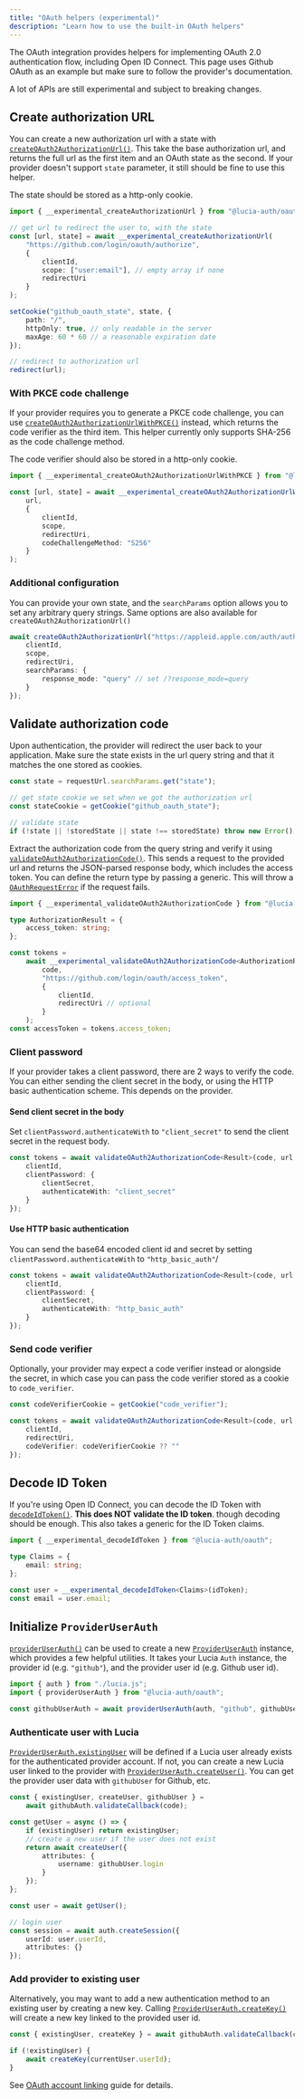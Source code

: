 ```yaml
---
title: "OAuth helpers (experimental)"
description: "Learn how to use the built-in OAuth helpers"
---
```


The OAuth integration provides helpers for implementing OAuth 2.0 authentication flow, including Open ID Connect. This page uses Github OAuth as an example but make sure to follow the provider's documentation.

A lot of APIs are still experimental and subject to breaking changes.

## Create authorization URL

You can create a new authorization url with a state with [`createOAuth2AuthorizationUrl()`](/reference/oauth/modules/main#createoauth2authorizationurl). This take the base authorization url, and returns the full url as the first item and an OAuth state as the second. If your provider doesn't support `state` parameter, it still should be fine to use this helper.

The state should be stored as a http-only cookie.

```ts
import { __experimental_createAuthorizationUrl } from "@lucia-auth/oauth";

// get url to redirect the user to, with the state
const [url, state] = await __experimental_createAuthorizationUrl(
	"https://github.com/login/oauth/authorize",
	{
		clientId,
		scope: ["user:email"], // empty array if none
		redirectUri
	}
);

setCookie("github_oauth_state", state, {
	path: "/",
	httpOnly: true, // only readable in the server
	maxAge: 60 * 60 // a reasonable expiration date
});

// redirect to authorization url
redirect(url);
```

### With PKCE code challenge

If your provider requires you to generate a PKCE code challenge, you can use [`createOAuth2AuthorizationUrlWithPKCE()`](/reference/oauth/modules/main#createoauth2authorizationurlwithpkce) instead, which returns the code verifier as the third item. This helper currently only supports SHA-256 as the code challenge method.

The code verifier should also be stored in a http-only cookie.

```ts
import { __experimental_createOAuth2AuthorizationUrlWithPKCE } from "@lucia-auth/oauth";

const [url, state] = await __experimental_createOAuth2AuthorizationUrlWithPKCE(
	url,
	{
		clientId,
		scope,
		redirectUri,
		codeChallengeMethod: "S256"
	}
);
```

### Additional configuration

You can provide your own state, and the `searchParams` option allows you to set any arbitrary query strings. Same options are also available for `createOAuth2AuthorizationUrl()`

```ts
await createOAuth2AuthorizationUrl("https://appleid.apple.com/auth/authorize", {
	clientId,
	scope,
	redirectUri,
	searchParams: {
		response_mode: "query" // set /?response_mode=query
	}
});
```

## Validate authorization code

Upon authentication, the provider will redirect the user back to your application. Make sure the state exists in the url query string and that it matches the one stored as cookies.

```ts
const state = requestUrl.searchParams.get("state");

// get state cookie we set when we got the authorization url
const stateCookie = getCookie("github_oauth_state");

// validate state
if (!state || !storedState || state !== storedState) throw new Error(); // invalid state
```

Extract the authorization code from the query string and verify it using [`validateOAuth2AuthorizationCode()`](/reference/oauth/modules/main#validateoauth2authorizationcode). This sends a request to the provided url and returns the JSON-parsed response body, which includes the access token. You can define the return type by passing a generic. This will throw a [`OAuthRequestError`](/reference/oauth/interfaces#oauthrequesterror) if the request fails.

```ts
import { __experimental_validateOAuth2AuthorizationCode } from "@lucia-auth/oauth";

type AuthorizationResult = {
	access_token: string;
};

const tokens =
	await __experimental_validateOAuth2AuthorizationCode<AuthorizationResult>(
		code,
		"https://github.com/login/oauth/access_token",
		{
			clientId,
			redirectUri // optional
		}
	);
const accessToken = tokens.access_token;
```

### Client password

If your provider takes a client password, there are 2 ways to verify the code. You can either sending the client secret in the body, or using the HTTP basic authentication scheme. This depends on the provider.

#### Send client secret in the body

Set `clientPassword.authenticateWith` to `"client_secret"` to send the client secret in the request body.

```ts
const tokens = await validateOAuth2AuthorizationCode<Result>(code, url, {
	clientId,
	clientPassword: {
		clientSecret,
		authenticateWith: "client_secret"
	}
});
```

#### Use HTTP basic authentication

You can send the base64 encoded client id and secret by setting `clientPassword.authenticateWith` to `"http_basic_auth"`/

```ts
const tokens = await validateOAuth2AuthorizationCode<Result>(code, url, {
	clientId,
	clientPassword: {
		clientSecret,
		authenticateWith: "http_basic_auth"
	}
});
```

### Send code verifier

Optionally, your provider may expect a code verifier instead or alongside the secret, in which case you can pass the code verifier stored as a cookie to `code_verifier`.

```ts
const codeVerifierCookie = getCookie("code_verifier");

const tokens = await validateOAuth2AuthorizationCode<Result>(code, url, {
	clientId,
	redirectUri,
	codeVerifier: codeVerifierCookie ?? ""
});
```

## Decode ID Token

If you're using Open ID Connect, you can decode the ID Token with [`decodeIdToken()`](/reference/oauth/modules/main#decodeidtoken). **This does NOT validate the ID token**. though decoding should be enough. This also takes a generic for the ID Token claims.

```ts
import { __experimental_decodeIdToken } from "@lucia-auth/oauth";

type Claims = {
	email: string;
};

const user = __experimental_decodeIdToken<Claims>(idToken);
const email = user.email;
```

## Initialize `ProviderUserAuth`

[`providerUserAuth()`](/reference/oauth/modules/main#provideruserauth) can be used to create a new [`ProviderUserAuth`](/reference/oauth/interfaces#provideruserauth) instance, which provides a few helpful utilities. It takes your Lucia `Auth` instance, the provider id (e.g. `"github"`), and the provider user id (e.g. Github user id).

```ts
import { auth } from "./lucia.js";
import { providerUserAuth } from "@lucia-auth/oauth";

const githubUserAuth = await providerUserAuth(auth, "github", githubUserId);
```

### Authenticate user with Lucia

[`ProviderUserAuth.existingUser`](/reference/oauth/interfaces#provideruserauth) will be defined if a Lucia user already exists for the authenticated provider account. If not, you can create a new Lucia user linked to the provider with [`ProviderUserAuth.createUser()`](/reference/oauth/interfaces#createuser). You can get the provider user data with `githubUser` for Github, etc.

```ts
const { existingUser, createUser, githubUser } =
	await githubAuth.validateCallback(code);

const getUser = async () => {
	if (existingUser) return existingUser;
	// create a new user if the user does not exist
	return await createUser({
		attributes: {
			username: githubUser.login
		}
	});
};

const user = await getUser();

// login user
const session = await auth.createSession({
	userId: user.userId,
	attributes: {}
});
```

### Add provider to existing user

Alternatively, you may want to add a new authentication method to an existing user by creating a new key. Calling [`ProviderUserAuth.createKey()`](/reference/oauth/interfaces#createkey) will create a new key linked to the provided user id.

```ts
const { existingUser, createKey } = await githubAuth.validateCallback(code);

if (!existingUser) {
	await createKey(currentUser.userId);
}
```

See [OAuth account linking](/guidebook/oauth-account-linking) guide for details.
